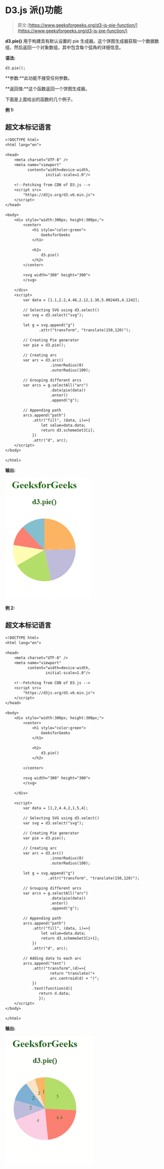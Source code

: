 # D3.js 派()功能

> 原文:[https://www.geeksforgeeks.org/d3-js-pie-function/](https://www.geeksforgeeks.org/d3-js-pie-function/)

**d3.pie()** 用于构建具有默认设置的 pie 生成器。这个饼图生成器获取一个数据数组，然后返回一个对象数组，其中包含每个弧角的详细信息。

**语法:**

```
d3.pie();

```

**参数:**此功能不接受任何参数。

**返回值:**这个函数返回一个饼图生成器。

下面是上面给出的函数的几个例子。

**例 1:**

## 超文本标记语言

```
<!DOCTYPE html> 
<html lang="en"> 

<head> 
    <meta charset="UTF-8" /> 
    <meta name="viewport"
          content="width=device-width, 
                  initial-scale=1.0"/> 

    <!--Fetching from CDN of D3.js -->
    <script src= 
        "https://d3js.org/d3.v6.min.js"> 
    </script>
</head>

<body> 
    <div style="width:300px; height:300px;">
        <center>
            <h1 style="color:green">
                GeeksforGeeks
            </h1> 

            <h2>
                d3.pie()
            </h2> 
        </center>

        <svg width="300" height="300">
        </svg>

    </div>
    <script> 
        var data = [1.1,2.2,4.46,2.12,1.36,5.002445,4.1242];

        // Selecting SVG using d3.select()
        var svg = d3.select("svg");

        let g = svg.append("g")
               .attr("transform", "translate(150,120)");

        // Creating Pie generator
        var pie = d3.pie();

        // Creating arc
        var arc = d3.arc()
                    .innerRadius(0)
                    .outerRadius(100);

        // Grouping different arcs
        var arcs = g.selectAll("arc")
                    .data(pie(data))
                    .enter()
                    .append("g");

        // Appending path 
        arcs.append("path")
            .attr("fill", (data, i)=>{
                let value=data.data;
                return d3.schemeSet3[i];
            })
            .attr("d", arc);
    </script> 
</body> 

</html>
```

**输出:**

[![](img/f660b086c4a9a23261fb8c6b411030bb.png)](https://media.geeksforgeeks.org/wp-content/uploads/20200825102233/01.PNG)

**例 2:**

## 超文本标记语言

```
<!DOCTYPE html> 
<html lang="en"> 

<head> 
    <meta charset="UTF-8" /> 
    <meta name="viewport"
          content="width=device-width, 
                  initial-scale=1.0"/> 

    <!--Fetching from CDN of D3.js -->
    <script src= 
        "https://d3js.org/d3.v6.min.js"> 
    </script>
</head>

<body> 
    <div style="width:300px; height:300px;">
        <center>
            <h1 style="color:green">
                GeeksforGeeks
            </h1> 

            <h2>
                d3.pie()
            </h2> 

        </center>

        <svg width="300" height="300">
        </svg>

    </div>

    <script> 
        var data = [1,2,4.4,2,1,5,4];

        // Selecting SVG using d3.select()
        var svg = d3.select("svg");

        // Creating Pie generator
        var pie = d3.pie();

        // Creating arc
        var arc = d3.arc()
                    .innerRadius(0)
                    .outerRadius(100);

        let g = svg.append("g")
                   .attr("transform", "translate(150,120)");

        // Grouping different arcs
        var arcs = g.selectAll("arc")
                    .data(pie(data))
                    .enter()
                    .append("g");

        // Appending path 
        arcs.append("path")
            .attr("fill", (data, i)=>{
                let value=data.data;
                return d3.schemeSet3[i+1];
            })
            .attr("d", arc);

        // Adding data to each arc
        arcs.append("text")
            .attr("transform",(d)=>{ 
                    return "translate("+ 
                    arc.centroid(d) + ")"; 
            })
            .text(function(d){
               return d.data; 
               });
    </script> 
</body>

</html>
```

**输出:**

[![](img/42c55a281b9941e01379db765e841834.png)](https://media.geeksforgeeks.org/wp-content/uploads/20200825102729/01.PNG)